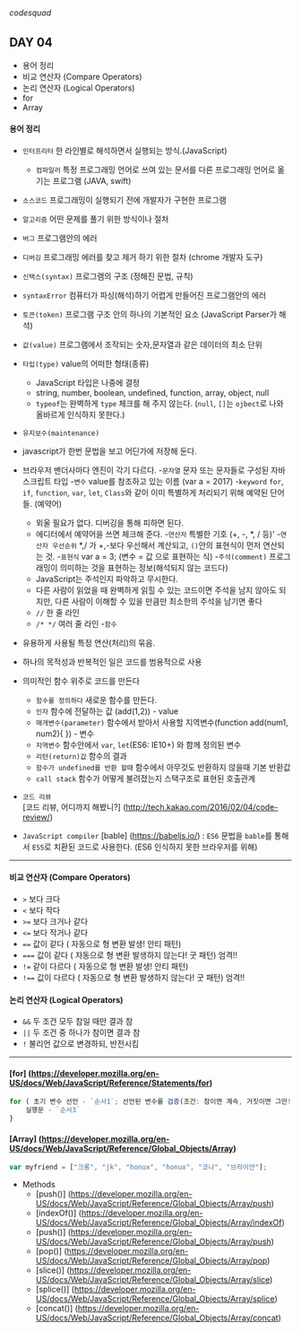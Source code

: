 ###### codesquad

## DAY 04
- 용어 정리
- 비교 연산자 (Compare Operators)
- 논리 연산자 (Logical Operators)
- for
- Array

#### 용어 정리
- `인터프리터` 		한 라인별로 해석하면서 실행되는 방식.(JavaScript)
	- `컴파일러` 		특정 프로그래밍 언어로 쓰여 있는 문서를 다른 프로그래밍 언어로 옮기는 프로그램 (JAVA, swift)
- `소스코드`  		프로그래밍이 실행되기 전에 개발자가 구현한 프로그램
- `알고리즘`  		어떤 문제를 풀기 위한 방식이나 절차 
- `버그`  			프로그램안의 에러
- `디버깅`  			프로그래밍 에러를 찾고 제거 하기 위한 절차 (chrome 개발자 도구)
- `신택스(syntax)`	프로그램의 구조 (정해진 문법, 규칙)
- `syntaxError` 	컴퓨터가 파싱(해석)하기 어렵게 만들어진 프로그램안의 에러
- `토큰(token)` 		프로그램 구조 안의 하나의 기본적인 요소 (JavaScript Parser가 해석)
- `값(value)` 		프로그램에서 조작되는 숫자,문자열과 같은 데이터의 최소 단위
- `타입(type)` 		value의 어떠한 형태(종류) 
	- JavaScript 타입은 나중에 결정
	- string, number, boolean, undefined, function, array, object, null
	- `typeof`는 완벽하게 `type` 체크를 해 주지 않는다. (`null`, `[]`는 `ojbect`로 나와 올바르게 인식하지 못한다.)
	
- `유지보수(maintenance)` 
- javascript가 한번 문법을 보고 어딘가에 저장해 둔다. 
- 브라우저 밴더사마다 엔진이 각기 다르다. 
-`문자열`  			 문자 또는 문자들로 구성된 자바스크립트 타입 
-`변수`  			 value를 참조하고 있는 이름 (var a = 2017)
-`keyword`  		 `for`, `if`, `function`, `var`, `let`, `Class`와 같이 이미 특별하게 처리되기 위해 예약된 단어들. (예약어)
	- 외울 필요가 없다. 디버깅을 통해 피하면 된다.
	- 에디터에서 예약어을 쓰면 체크해 준다.
-`연산자`   			 특별한 기호 (+, -, *, / 등)'
-`연산자 우선순위`  	 *,/ 가 +,-보다 우선해서 계산되고, `()`안의 표현식이 먼저 연산되는 것.
-`표현식` 			 var a = 3; (변수 = 값 으로 표현하는 식)
-`주석(comment)` 	 프로그래밍이 의미하는 것을 표현하는 정보(해석되지 않는 코드다)
	- JavaScript는 주석인지 파악하고 무시한다.
	- 다른 사람이 읽었을 때 완벽하게 읽힐 수 있는 코드이면 주석을 남지 않아도 되지만, 다른 사람이 이해할 수 있을 만큼만 최소한의 주석을 남기면 좋다
	- `//`    한 줄 라인
	- `/* */` 여러 줄 라인
-`함수` 
- 유용하게 사용될 특정 연산(처리)의 묶음.
- 하나의 목적성과 반복적인 일은 코드를 범용적으로 사용
- 의미적인 함수 위주로 코드를 만든다 
	- `함수를 정의하다`  	 새로운 함수를 만든다.
	- `인자`  			 함수에 전달하는 값 (add(1,2)) - value
	- `매개변수(parameter)` 함수에서 받아서 사용할 지역변수(function add(num1, num2){  }) - 변수
	- `지역변수`   		 함수안에서 `var`, `let`(ES6: IE10+) 와 함께 정의된 변수
	- `리턴(return)값`   	함수의 결과
	- `함수가 undefined를 반환 할때`  함수에서 아무것도 반환하지 않을때 기본 반환값
	- `call stack` 함수가 어떻게 불려졌는지 스택구조로 표현된 호출관계 
- `코드 리뷰`  
	[코드 리뷰, 어디까지 해봤니?] (http://tech.kakao.com/2016/02/04/code-review/)
- `JavaScript compiler` [bable] (https://babeljs.io/)
: `ES6` 문법을 `bable`를 통해서 `ES5`로 치환된 코드로 사용한다. (ES6 인식하지 못한 브라우저를 위해)

---

#### 비교 연산자 (Compare Operators)
- `>` 보다 크다
- `<` 보다 작다
- `>=` 보다 크거나 같다
- `<=` 보다 작거나 같다
- `==` 값이 같다 ( 자동으로 형 변환 발생! 안티 패턴)
- `===` 값이 같다 ( 자동으로 형 변환 발생하지 않는다! 굿 패턴) 엄격!!
- `!=` 같이 다르다 ( 자동으로 형 변환 발생! 안티 패턴)
- `!==` 값이 다르다 ( 자동으로 형 변환 발생하지 않는다! 굿 패턴) 엄격!!

#### 논리 연산자 (Logical Operators)
- `&&` 두 조건 모두 참일 때만 결과 참
- `||` 두 조건 중 하나가 참이면 결과 참
- `!` 불리언 값으로 변경하되, 반전시킴

---

#### [for] (https://developer.mozilla.org/en-US/docs/Web/JavaScript/Reference/Statements/for)

```javascript
for ( 초기 변수 선언 - `순서1`; 선언된 변수를 검증(조건: 참이면 계속, 거짓이면 그만!) - `순서2`; 변수의 값을 변화 - `순서4`) { 
	실행문 - `순서3`
}
```

#### [Array] (https://developer.mozilla.org/en-US/docs/Web/JavaScript/Reference/Global_Objects/Array)

```javascript
var myfriend = ["크롱", "jk", "honux", "honux", "코나", "브라이언"];
```

- Methods
	- [push()] (https://developer.mozilla.org/en-US/docs/Web/JavaScript/Reference/Global_Objects/Array/push)
	- [indexOf()] (https://developer.mozilla.org/en-US/docs/Web/JavaScript/Reference/Global_Objects/Array/indexOf)
	- [push()] (https://developer.mozilla.org/en-US/docs/Web/JavaScript/Reference/Global_Objects/Array/push)
	- [pop()] (https://developer.mozilla.org/en-US/docs/Web/JavaScript/Reference/Global_Objects/Array/pop)
	- [slice()] (https://developer.mozilla.org/en-US/docs/Web/JavaScript/Reference/Global_Objects/Array/slice)
	- [splice()] (https://developer.mozilla.org/en-US/docs/Web/JavaScript/Reference/Global_Objects/Array/splice)
	- [concat()] (https://developer.mozilla.org/en-US/docs/Web/JavaScript/Reference/Global_Objects/Array/concat)